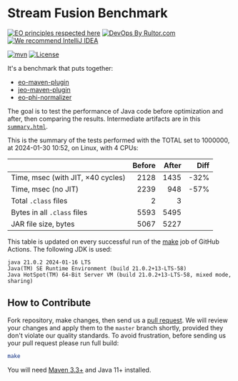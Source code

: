# Stream Fusion Benchmark

[![EO principles respected here](https://www.elegantobjects.org/badge.svg)](https://www.elegantobjects.org)
[![DevOps By Rultor.com](http://www.rultor.com/b/objectionary/eo)](http://www.rultor.com/p/objectionary/eo)
[![We recommend IntelliJ IDEA](https://www.elegantobjects.org/intellij-idea.svg)](https://www.jetbrains.com/idea/)

[![mvn](https://github.com/objectionary/benchmark/actions/workflows/mvn.yml/badge.svg)](https://github.com/objectionary/benchmark/actions/workflows/mvn.yml)
[![License](https://img.shields.io/badge/license-MIT-green.svg)](LICENSE.txt)

It's a benchmark that puts together:

  * [eo-maven-plugin](https://github.com/objectionary/eo)
  * [jeo-maven-plugin](https://github.com/objectionary/jeo-maven-plugin)
  * [eo-phi-normalizer](https://github.com/objectionary/eo-phi-normalizer)

The goal is to test the performance of Java code before optimization and after,
then comparing the results. Intermediate artifacts are in this 
[`summary.html`](https://www.objectionary.com/benchmark/summary.html).

<!-- benchmark -->
This is the summary of the tests performed with the TOTAL set to 1000000, at 2024-01-30 10:52, on Linux, with 4 CPUs:

| | Before | After | Diff |
| --- | --: | --: | --: |
| Time, msec (with JIT, ×40 cycles) | 2128 | 1435 | -32% |
| Time, msec (no JIT) | 2239 | 948 | -57% |
| Total `.class` files | 2 | 3 | |
| Bytes in all `.class` files | 5593 | 5495 | |
| JAR file size, bytes | 5067 | 5227 | |

This table is updated on every successful run of the [make](https://github.com/objectionary/benchmark/actions/workflows/make.yml) job of GitHub Actions.
The following JDK is used:

```
java 21.0.2 2024-01-16 LTS
Java(TM) SE Runtime Environment (build 21.0.2+13-LTS-58)
Java HotSpot(TM) 64-Bit Server VM (build 21.0.2+13-LTS-58, mixed mode, sharing)
```

<!-- benchmark -->


## How to Contribute

Fork repository, make changes, then send us
a [pull request](https://www.yegor256.com/2014/04/15/github-guidelines.html).
We will review your changes and apply them to the `master` branch shortly,
provided they don't violate our quality standards. To avoid frustration,
before sending us your pull request please run full build:

```bash
make
```

You will need [Maven 3.3+](https://maven.apache.org) and Java 11+ installed.
